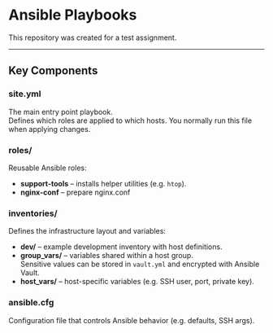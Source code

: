 # Ansible Playbooks

This repository was created for a test assignment.

---

## Key Components

### site.yml
The main entry point playbook.  
Defines which roles are applied to which hosts. You normally run this file when applying changes.

### roles/
Reusable Ansible roles:
- **support-tools** – installs helper utilities (e.g. `htop`).
- **nginx-conf** – prepare nginx.conf

### inventories/
Defines the infrastructure layout and variables:
- **dev/** – example development inventory with host definitions.
- **group_vars/** – variables shared within a host group.  
  Sensitive values can be stored in `vault.yml` and encrypted with Ansible Vault.  
- **host_vars/** – host-specific variables (e.g. SSH user, port, private key).

### ansible.cfg
Configuration file that controls Ansible behavior (e.g. defaults, SSH args).
